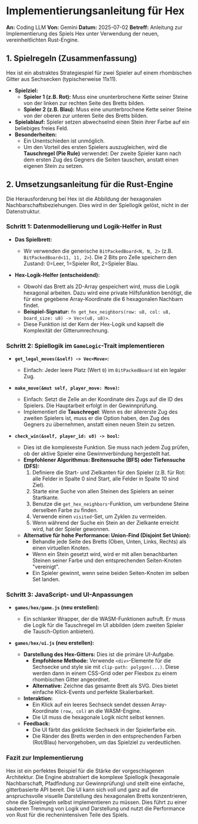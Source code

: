 
# Implementierungsanleitung für Hex

**An:** Coding LLM
**Von:** Gemini
**Datum:** 2025-07-02
**Betreff:** Anleitung zur Implementierung des Spiels Hex unter Verwendung der neuen, vereinheitlichten Rust-Engine.

## 1. Spielregeln (Zusammenfassung)

Hex ist ein abstraktes Strategiespiel für zwei Spieler auf einem rhombischen Gitter aus Sechsecken (typischerweise 11x11).

-   **Spielziel:**
    -   **Spieler 1 (z.B. Rot):** Muss eine ununterbrochene Kette seiner Steine von der linken zur rechten Seite des Bretts bilden.
    -   **Spieler 2 (z.B. Blau):** Muss eine ununterbrochene Kette seiner Steine von der oberen zur unteren Seite des Bretts bilden.
-   **Spielablauf:** Spieler setzen abwechselnd einen Stein ihrer Farbe auf ein beliebiges freies Feld.
-   **Besonderheiten:**
    -   Ein Unentschieden ist unmöglich.
    -   Um den Vorteil des ersten Spielers auszugleichen, wird die **Tauschregel (Pie Rule)** verwendet: Der zweite Spieler kann nach dem ersten Zug des Gegners die Seiten tauschen, anstatt einen eigenen Stein zu setzen.

## 2. Umsetzungsanleitung für die Rust-Engine

Die Herausforderung bei Hex ist die Abbildung der hexagonalen Nachbarschaftsbeziehungen. Dies wird in der Spiellogik gelöst, nicht in der Datenstruktur.

### Schritt 1: Datenmodellierung und Logik-Helfer in Rust

-   **Das Spielbrett:**
    -   Wir verwenden die generische `BitPackedBoard<N, N, 2>` (z.B. `BitPackedBoard<11, 11, 2>`). Die 2 Bits pro Zelle speichern den Zustand: 0=Leer, 1=Spieler Rot, 2=Spieler Blau.

-   **Hex-Logik-Helfer (entscheidend):**
    -   Obwohl das Brett als 2D-Array gespeichert wird, muss die Logik hexagonal arbeiten. Dazu wird eine private Hilfsfunktion benötigt, die für eine gegebene Array-Koordinate die 6 hexagonalen Nachbarn findet.
    -   **Beispiel-Signatur:** `fn get_hex_neighbors(row: u8, col: u8, board_size: u8) -> Vec<(u8, u8)>`.
    -   Diese Funktion ist der Kern der Hex-Logik und kapselt die Komplexität der Gitterumrechnung.

### Schritt 2: Spiellogik im `GameLogic`-Trait implementieren

-   **`get_legal_moves(&self) -> Vec<Move>`:**
    -   Einfach: Jeder leere Platz (Wert `0`) im `BitPackedBoard` ist ein legaler Zug.

-   **`make_move(&mut self, player_move: Move)`:**
    -   Einfach: Setzt die Zelle an der Koordinate des Zugs auf die ID des Spielers. Die Hauptarbeit erfolgt in der Gewinnprüfung.
    -   Implementiert die **Tauschregel**: Wenn es der allererste Zug des zweiten Spielers ist, muss er die Option haben, den Zug des Gegners zu übernehmen, anstatt einen neuen Stein zu setzen.

-   **`check_win(&self, player_id: u8) -> bool`:**
    -   Dies ist die komplexeste Funktion. Sie muss nach jedem Zug prüfen, ob der aktive Spieler eine Gewinnverbindung hergestellt hat.
    -   **Empfohlener Algorithmus: Breitensuche (BFS) oder Tiefensuche (DFS):**
        1.  Definiere die Start- und Zielkanten für den Spieler (z.B. für Rot: alle Felder in Spalte 0 sind Start, alle Felder in Spalte 10 sind Ziel).
        2.  Starte eine Suche von allen Steinen des Spielers an seiner Startkante.
        3.  Benutze die `get_hex_neighbors`-Funktion, um verbundene Steine derselben Farbe zu finden.
        4.  Verwende einen `visited`-Set, um Zyklen zu vermeiden.
        5.  Wenn während der Suche ein Stein an der Zielkante erreicht wird, hat der Spieler gewonnen.
    -   **Alternative für hohe Performance: Union-Find (Disjoint Set Union):**
        -   Behandle jede Seite des Bretts (Oben, Unten, Links, Rechts) als einen virtuellen Knoten.
        -   Wenn ein Stein gesetzt wird, wird er mit allen benachbarten Steinen seiner Farbe und den entsprechenden Seiten-Knoten "vereinigt".
        -   Ein Spieler gewinnt, wenn seine beiden Seiten-Knoten im selben Set landen.

### Schritt 3: JavaScript- und UI-Anpassungen

-   **`games/hex/game.js` (neu erstellen):**
    -   Ein schlanker Wrapper, der die WASM-Funktionen aufruft. Er muss die Logik für die Tauschregel im UI abbilden (dem zweiten Spieler die Tausch-Option anbieten).

-   **`games/hex/ui.js` (neu erstellen):**
    -   **Darstellung des Hex-Gitters:** Dies ist die primäre UI-Aufgabe.
        -   **Empfohlene Methode:** Verwende `<div>`-Elemente für die Sechsecke und style sie mit `clip-path: polygon(...)`. Diese werden dann in einem CSS-Grid oder per Flexbox zu einem rhombischen Gitter angeordnet.
        -   **Alternative:** Zeichne das gesamte Brett als SVG. Dies bietet einfache Klick-Events und perfekte Skalierbarkeit.
    -   **Interaktion:**
        -   Ein Klick auf ein leeres Sechseck sendet dessen Array-Koordinate `(row, col)` an die WASM-Engine.
        -   Die UI muss die hexagonale Logik nicht selbst kennen.
    -   **Feedback:**
        -   Die UI färbt das geklickte Sechseck in der Spielerfarbe ein.
        -   Die Ränder des Bretts werden in den entsprechenden Farben (Rot/Blau) hervorgehoben, um das Spielziel zu verdeutlichen.

### Fazit zur Implementierung

Hex ist ein perfektes Beispiel für die Stärke der vorgeschlagenen Architektur. Die Engine abstrahiert die komplexe Spiellogik (hexagonale Nachbarschaft, Pfadfindung zur Gewinnprüfung) und stellt eine einfache, gitterbasierte API bereit. Die UI kann sich voll und ganz auf die anspruchsvolle visuelle Darstellung des hexagonalen Bretts konzentrieren, ohne die Spielregeln selbst implementieren zu müssen. Dies führt zu einer sauberen Trennung von Logik und Darstellung und nutzt die Performance von Rust für die rechenintensiven Teile des Spiels.
